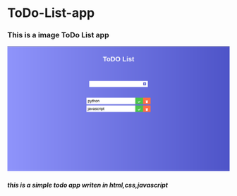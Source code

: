 # ToDo-List-app
  <h3>This is a image ToDo List app </h3>

![image of todo app ](https://github.com/Ashraful-malik/ToDo-List-app/blob/main/ToDo%20List%20app/todo.png)
<h5>this is a simple todo app writen in html,css,javascript </h5>
